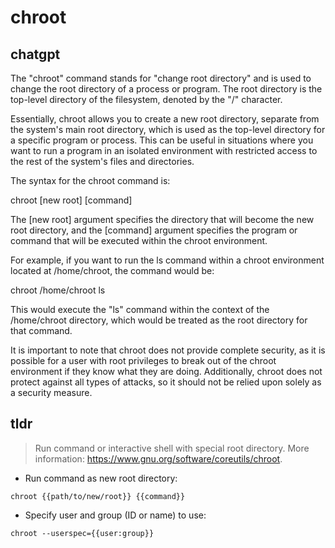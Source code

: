 # chroot 
## chatgpt 
The "chroot" command stands for "change root directory" and is used to change the root directory of a process or program. The root directory is the top-level directory of the filesystem, denoted by the "/" character. 

Essentially, chroot allows you to create a new root directory, separate from the system's main root directory, which is used as the top-level directory for a specific program or process. This can be useful in situations where you want to run a program in an isolated environment with restricted access to the rest of the system's files and directories.

The syntax for the chroot command is:

chroot [new root] [command]

The [new root] argument specifies the directory that will become the new root directory, and the [command] argument specifies the program or command that will be executed within the chroot environment. 

For example, if you want to run the ls command within a chroot environment located at /home/chroot, the command would be:

chroot /home/chroot ls

This would execute the "ls" command within the context of the /home/chroot directory, which would be treated as the root directory for that command.

It is important to note that chroot does not provide complete security, as it is possible for a user with root privileges to break out of the chroot environment if they know what they are doing. Additionally, chroot does not protect against all types of attacks, so it should not be relied upon solely as a security measure. 

## tldr 
 
> Run command or interactive shell with special root directory.
> More information: <https://www.gnu.org/software/coreutils/chroot>.

- Run command as new root directory:

`chroot {{path/to/new/root}} {{command}}`

- Specify user and group (ID or name) to use:

`chroot --userspec={{user:group}}`
